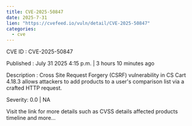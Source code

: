 ```yaml
--- 
title: CVE-2025-50847
date: 2025-7-31
lien: "https://cvefeed.io/vuln/detail/CVE-2025-50847"
categories:
  - cve
---
```


CVE ID : CVE-2025-50847

Published :  July 31
2025
4:15 p.m. | 3 hours
10 minutes ago

Description : Cross Site Request Forgery (CSRF) vulnerability in CS Cart 4.18.3
allows attackers to add products to a user's comparison list via a crafted HTTP request.

Severity: 0.0 | NA

Visit the link for more details
such as CVSS details
affected products
timeline
and more...
